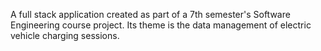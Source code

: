 A full stack application created as part of a 7th semester's Software Engineering course project. Its theme is the data management of electric vehicle charging sessions.

